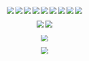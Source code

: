 <p align='center'>
  <img src="https://img.shields.io/badge/c++%20-%2300599C.svg?&style=for-the-badge&logo=c%2B%2B&ogoColor=white"/>
  <img src="https://img.shields.io/badge/csharp%20-896cd0.svg?&style=for-the-badge&logo=c%2B%2B&ogoColor=white"/>
  <img src="https://img.shields.io/badge/java-%23ED8B00.svg?&style=for-the-badge&logo=java&logoColor=white"/>
  <img src="https://img.shields.io/badge/python%20-%2314354C.svg?&style=for-the-badge&logo=python&logoColor=white"/> 
  <img src="https://img.shields.io/badge/go-%2300ADD8.svg?&style=for-the-badge&logo=go&logoColor=white"/>
  <img src="https://img.shields.io/badge/node.js%20-%2343853D.svg?&style=for-the-badge&logo=node.js&logoColor=white"/>
  <img src="https://img.shields.io/badge/javascript%20-%23323330.svg?&style=for-the-badge&logo=javascript&logoColor=%23F7DF1E"/>
  <img src="https://img.shields.io/badge/shell%20-%23121011.svg?&style=for-the-badge&logo=gnu-bash&logoColor=white"/>
  <img src="https://img.shields.io/badge/php-%23777BB4.svg?&style=for-the-badge&logo=php&logoColor=white"/>  
</p>

<p align='center'>
  <img src="https://img.shields.io/badge/ynss'%230212%20-%237289DA.svg?&style=for-the-badge&logo=discord&logoColor=white"/>    
  <a href="https://t.me/whey1337"><img src="https://img.shields.io/badge/@whey1337%20-%2317212B.svg?&style=for-the-badge&logo=telegram&logoColor=white"/></a>
</p>

<p align='center'>
<img src="http://i.imgur.com/sWfBnXc.gif"/>
</p>

<p align='center'>
  <img align="center" src="https://github-readme-stats.vercel.app/api/top-langs/?username=wh3y&layout=compact&theme=radical" />
</p>
